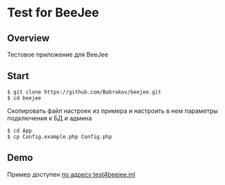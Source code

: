 #  Test for BeeJee

## Overview

Тестовое приложение для BeeJee

## Start

```
$ git clone https://github.com/Babrakov/beejee.git
$ cd beejee
```
Скопировать файл настроек из примера и настроить в нем параметры подключения к БД и админа
```
$ cd App
$ cp Config.example.php Config.php
```

## Demo

Пример доступен [по адресу test4beejee.ml](http://test4beejee.ml)
